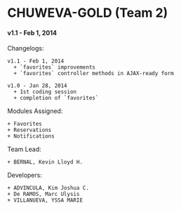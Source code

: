 # CHUWEVA-GOLD (Team 2)
#### v1.1 - Feb 1, 2014


  Changelogs:
  
    v1.1 - Feb 1, 2014
      + `favorites` improvements
      + `favorites` controller methods in AJAX-ready form
  
    v1.0 - Jan 28, 2014
      + 1st coding session
      + completion of `favorites`
      
      
  Modules Assigned:
  ```
  + Favorites
  + Reservations
  + Notifications 
  ```
    
  Team Lead:
  ```
  + BERNAL, Kevin Lloyd H.
  ```
   
  Developers:
  ```
  + ADVINCULA, Kim Joshua C.
  + De RAMOS, Marc Ulysis
  + VILLANUEVA, YSSA MARIE
  ```
  
